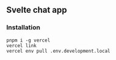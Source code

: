 ## Svelte chat app


### Installation
```
pnpm i -g vercel
vercel link
vercel env pull .env.development.local
```